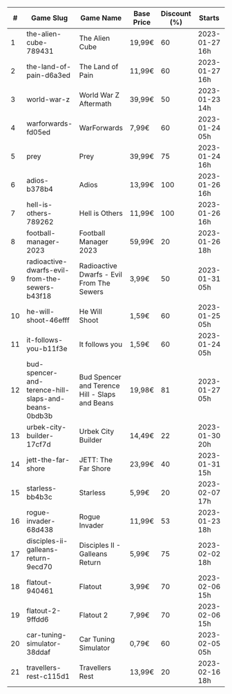 |#|Game Slug|Game Name|Base Price|Discount (%)|Starts|Ends|
|---|---|---|---|---|---|---|
|1|the-alien-cube-789431|The Alien Cube|19,99€|60|2023-01-27 16h|2023-01-29 16h|
|2|the-land-of-pain-d6a3ed|The Land of Pain|11,99€|60|2023-01-27 16h|2023-01-29 16h|
|3|world-war-z|World War Z Aftermath|39,99€|50|2023-01-23 14h|2023-01-30 01h|
|4|warforwards-fd05ed|WarForwards|7,99€|60|2023-01-24 05h|2023-01-31 05h|
|5|prey|Prey|39,99€|75|2023-01-24 16h|2023-01-31 16h|
|6|adios-b378b4|Adios|13,99€|100|2023-01-26 16h|2023-02-02 16h|
|7|hell-is-others-789262|Hell is Others|11,99€|100|2023-01-26 16h|2023-02-02 16h|
|8|football-manager-2023|Football Manager 2023|59,99€|20|2023-01-26 18h|2023-02-02 18h|
|9|radioactive-dwarfs-evil-from-the-sewers-b43f18|Radioactive Dwarfs - Evil From The Sewers|3,99€|50|2023-01-31 05h|2023-02-07 05h|
|10|he-will-shoot-46efff|He Will Shoot|1,59€|60|2023-01-25 05h|2023-02-08 05h|
|11|it-follows-you-b11f3e|It follows you|1,59€|60|2023-01-24 05h|2023-02-08 05h|
|12|bud-spencer-and-terence-hill-slaps-and-beans-0bdb3b|Bud Spencer and Terence Hill - Slaps and Beans|19,98€|81|2023-01-27 05h|2023-02-12 05h|
|13|urbek-city-builder-17cf7d|Urbek City Builder|14,49€|22|2023-01-30 20h|2023-02-13 20h|
|14|jett-the-far-shore|JETT: The Far Shore|23,99€|40|2023-01-31 15h|2023-02-14 15h|
|15|starless-bb4b3c|Starless|5,99€|20|2023-02-07 17h|2023-02-14 17h|
|16|rogue-invader-68d438|Rogue Invader|11,99€|53|2023-01-23 18h|2023-02-14 18h|
|17|disciples-ii-galleans-return-9ecd70|Disciples II - Galleans Return|5,99€|75|2023-02-02 18h|2023-02-16 18h|
|18|flatout-940461|Flatout|3,99€|70|2023-02-06 15h|2023-02-20 15h|
|19|flatout-2-9ffdd6|Flatout 2|7,99€|70|2023-02-06 15h|2023-02-20 15h|
|20|car-tuning-simulator-38ddaf|Car Tuning Simulator|0,79€|60|2023-02-05 05h|2023-02-24 05h|
|21|travellers-rest-c115d1|Travellers Rest|13,99€|20|2023-02-16 18h|2023-02-27 18h|
